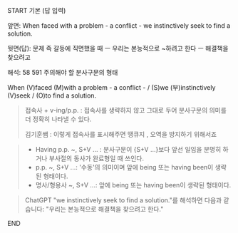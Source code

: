 START
기본 (답 입력)

앞면:
When faced with a problem - a conflict - we instinctively seek to find a solution.


뒷면(답):
문제 즉 갈등에 직면했을 때 ㅡ 우리는 본능적으로 ~하려고 한다 ㅡ 해결책을 찾으려고


해석:
58 591 주의해야 할 분사구문의 형태

When (V)faced (M)with a problem - a conflict - / (S)we (부)instinctively (V)seek / (O)to find a solution.

> 접속사 + v-ing/p.p. : 접속사를 생략하지 않고 그대로 두어 분사구문의 의미를 더 정확히 나타낼 수 있다.
> 
> 김기훈쌤 : 이렇게 접속사를 표시해주면 땡큐지 , 오역을 방지하기 위해서죠

> - Having p.p. ~, S+V ... : 분사구문이 {S+V ...}보다 앞선 일임을 분명히 하거나 부사절의 동사가 완료형일 때 쓰인다.
> - p.p. ~, S+V ...: '수동'의 의미이며 앞에 being 또는 having been이 생략된 형태이다.
> - 명사/형용사 ~, S+V ...: 앞에 being 또는 having been이 생략된 형태이다.


> ChatGPT
> "we instinctively seek to find a solution."를 해석하면 다음과 같습니다:
> "우리는 본능적으로 해결책을 찾으려고 한다."
<!--ID: 1695431014892-->
END